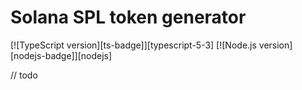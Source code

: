 # Solana SPL token generator

[![TypeScript version][ts-badge]][typescript-5-3]
[![Node.js version][nodejs-badge]][nodejs]

// todo